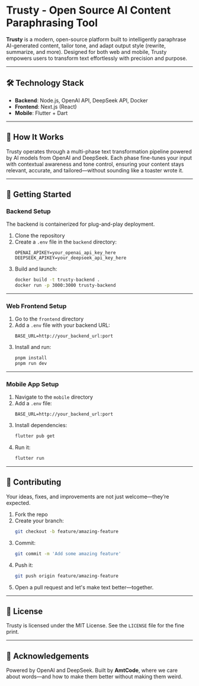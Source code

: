 # Trusty - Open Source AI Content Paraphrasing Tool

**Trusty** is a modern, open-source platform built to intelligently paraphrase AI-generated content, tailor tone, and adapt output style (rewrite, summarize, and more). Designed for both web and mobile, Trusty empowers users to transform text effortlessly with precision and purpose.

---
## 🛠️ Technology Stack

- **Backend**: Node.js, OpenAI API, DeepSeek API, Docker  
- **Frontend**: Next.js (React)  
- **Mobile**: Flutter + Dart  

---

## 🧠 How It Works

Trusty operates through a multi-phase text transformation pipeline powered by AI models from OpenAI and DeepSeek. Each phase fine-tunes your input with contextual awareness and tone control, ensuring your content stays relevant, accurate, and tailored—without sounding like a toaster wrote it.

---

## 🚀 Getting Started

### Backend Setup

The backend is containerized for plug-and-play deployment.

1. Clone the repository  
2. Create a `.env` file in the `backend` directory:
    ```env
    OPENAI_APIKEY=your_openai_api_key_here
    DEEPSEEK_APIKEY=your_deepseek_api_key_here
    ```
3. Build and launch:
    ```bash
    docker build -t trusty-backend .
    docker run -p 3000:3000 trusty-backend
    ```

---

### Web Frontend Setup

1. Go to the `frontend` directory  
2. Add a `.env` file with your backend URL:
    ```env
    BASE_URL=http://your_backend_url:port
    ```
3. Install and run:
    ```bash
    pnpm install
    pnpm run dev
    ```

---

### Mobile App Setup

1. Navigate to the `mobile` directory  
2. Add a `.env` file:
    ```env
    BASE_URL=http://your_backend_url:port
    ```
3. Install dependencies:
    ```bash
    flutter pub get
    ```
4. Run it:
    ```bash
    flutter run
    ```

---

## 🤝 Contributing

Your ideas, fixes, and improvements are not just welcome—they’re expected.

1. Fork the repo  
2. Create your branch:
    ```bash
    git checkout -b feature/amazing-feature
    ```
3. Commit:
    ```bash
    git commit -m 'Add some amazing feature'
    ```
4. Push it:
    ```bash
    git push origin feature/amazing-feature
    ```
5. Open a pull request and let's make text better—together.

---

## 📝 License

Trusty is licensed under the MIT License. See the `LICENSE` file for the fine print.

---

## 🙏 Acknowledgements

Powered by OpenAI and DeepSeek. Built by **AmtCode**, where we care about words—and how to make them better without making them weird.
